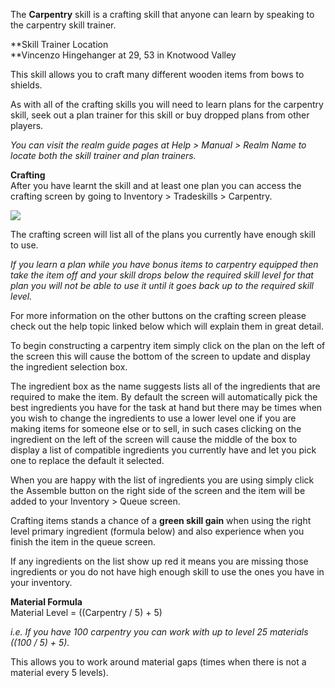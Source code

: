 ---
---
The **Carpentry** skill is a crafting skill that anyone can learn by speaking to the carpentry skill trainer.

**Skill Trainer Location  
**Vincenzo Hingehanger at 29, 53 in Knotwood Valley

This skill allows you to craft many different wooden items from bows to shields.

As with all of the crafting skills you will need to learn plans for the carpentry skill, seek out a plan trainer for this skill or buy dropped plans from other players.

_You can visit the realm guide pages at Help > Manual > Realm Name to locate both the skill trainer and plan trainers._

**Crafting**  
After you have learnt the skill and at least one plan you can access the crafting screen by going to Inventory > Tradeskills > Carpentry.

[![](https://lohcdn.com/images/t_carpentry.jpg)](https://lohcdn.com/images/carpentry.jpg)

The crafting screen will list all of the plans you currently have enough skill to use.

_If you learn a plan while you have bonus items to carpentry equipped then take the item off and your skill drops below the required skill level for that plan you will not be able to use it until it goes back up to the required skill level._

For more information on the other buttons on the crafting screen please check out the help topic linked below which will explain them in great detail.

To begin constructing a carpentry item simply click on the plan on the left of the screen this will cause the bottom of the screen to update and display the ingredient selection box.

The ingredient box as the name suggests lists all of the ingredients that are required to make the item. By default the screen will automatically pick the best ingredients you have for the task at hand but there may be times when you wish to change the ingredients to use a lower level one if you are making items for someone else or to sell, in such cases clicking on the ingredient on the left of the screen will cause the middle of the box to display a list of compatible ingredients you currently have and let you pick one to replace the default it selected.

When you are happy with the list of ingredients you are using simply click the Assemble button on the right side of the screen and the item will be added to your Inventory > Queue screen.

Crafting items stands a chance of a **green skill gain** when using the right level primary ingredient (formula below) and also experience when you finish the item in the queue screen.

If any ingredients on the list show up red it means you are missing those ingredients or you do not have high enough skill to use the ones you have in your inventory.

**Material Formula**  
Material Level = ((Carpentry / 5) + 5)

_i.e. If you have 100 carpentry you can work with up to level 25 materials ((100 / 5) + 5)._

This allows you to work around material gaps (times when there is not a material every 5 levels).